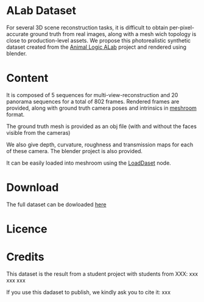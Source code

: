 # ALab Dataset

For several 3D scene reconstruction tasks, it is difficult to obtain per-pixel-accurate ground truth from real images, along with a mesh wich topology is close to production-level assets. 
We propose this photorealistic synthetic dataset created from the [Animal Logic ALab](https://dpel.aswf.io/alab/) project and rendered using blender.

# Content

It is composed of 5 sequences for multi-view-reconstruction and 20 panorama sequences for a total of 802 frames.
Rendered frames are provided, along with ground truth camera poses and intrinsics in [meshroom](https://alicevision.org/) format.

The ground truth mesh is provided as an obj file (with and without the faces visible from the cameras)

We also give depth, curvature, roughness and transmission maps for each of these camera.
The blender project is also provided.

It can be easily loaded into meshroom using the [LoadDaset](TODO) node.

# Download

The full dataset can be dowloaded [here](TODO)

# Licence

# Credits

This dataset is the result from a student project with students from XXX:
xxx
xxx
xxx

If you use this dadaset to publish, we kindly ask you to cite it:
xxx
